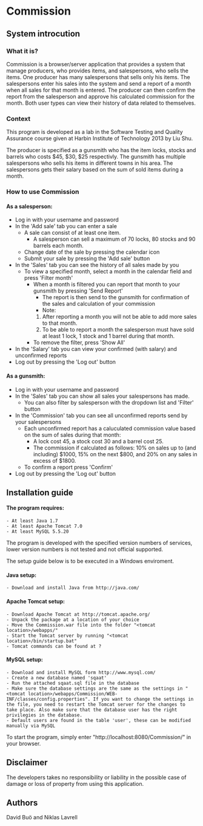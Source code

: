 # Commission

## System introcution

### What it is?

Commission is a browser/server application that provides a system that manage producers, who provides items, and salespersons, who sells the items. One producer has many salespersons that sells only his items. The salespersons enter his sales into the system and send a report of a month when all sales for that month is entered. The producer can then confirm the report from the salesperson and approve his calculated commission for the month. Both user types can view their history of data related to themselves.

### Context

This program is developed as a lab in the Software Testing and Quality Assurance course given at Harbin Institute of Technology 2013 by Liu Shu.

The producer is specified as a gunsmith who has the item locks, stocks and barrels who costs $45, $30, $25 respectivly. The gunsmith has multiple salespersons who sells his items in different towns in his area. The salespersons gets their salary based on the sum of sold items during a month.

### How to use Commission

#### As a salesperson:
* Log in with your username and password
* In the 'Add sale' tab you can enter a sale
	* A sale can consist of at least one item.
		* A salesperson can sell a maximum of 70 locks, 80 stocks and 90 barrels each month.
	* Change date of the sale by pressing the calendar icon
	* Submit your sale by pressing the 'Add sale' button
* In the 'Sales' tab you can see the history of all sales made by you
	* To view a specified month, select a month in the calendar field and press 'Filter month'
		* When a month is filtered you can report that month to your gunsmith by pressing 'Send Report'
			* The report is then send to the gunsmith for confirmation of the sales and calculation of your commission
			* Note:
			1) After reporting a month you will not be able to add more sales to that month.
			2) To be able to report a month the salesperson must have sold at least 1 lock, 1 stock and 1 barrel during that month.
		* To remove the filter, press 'Show All'
* In the 'Salary' tab you can view your confirmed (with salary) and unconfirmed reports
* Log out by pressing the 'Log out' button

#### As a gunsmith:
* Log in with your username and password
* In the 'Sales' tab you can show all sales your salespersons has made.
	* You can also filter by salesperson with the dropdown list and 'Filter' button
* In the 'Commission' tab you can see all unconfirmed reports send by your salespersons
	* Each unconfirmed report has a caluculated commission value based on the sum of sales during that month:
		* A lock cost 45, a stock cost 30 and a barrel cost 25.
		* The commission if calculated as follows: 10% on sales up to (and including) $1000, 15% on the next $800, and 20% on any sales in excess of $1800.
	* To confirm a report press 'Confirm'
* Log out by pressing the 'Log out' button

## Installation guide

#### The program requires:
	- At least Java 1.7
	- At least Apache Tomcat 7.0
	- At least MySQL 5.5.20
The program is developed with the specified version numbers of services, lower version numbers is not tested and not official supported.

The setup guide below is to be executed in a Windows enviroment.

#### Java setup:
	- Download and install Java from http://java.com/

#### Apache Tomcat setup:
	- Download Apache Tomcat at http://tomcat.apache.org/
	- Unpack the package at a location of your choice
	- Move the Commission.war file into the folder "<tomcat location>/webapps/"
	- Start the Tomcat server by running "<tomcat location>/bin/startup.bat"
	- Tomcat commands can be found at ?

#### MySQL setup:
	- Download and install MySQL form http://www.mysql.com/
	- Create a new database named 'sqaat'
	- Run the attached sqaat.sql file in the database
	- Make sure the database settings are the same as the settings in "<tomcat location>/webapps/Commission/WEB-INF/classes/config.properties". If you want to change the settings in the file, you need to restart the Tomcat server for the changes to take place. Also make sure that the database user has the right privilegies in the database.
	- Default users are found in the table 'user', these can be modified manually via MySQL

To start the program, simply enter "http://localhost:8080/Commission/" in your browser.

## Disclaimer

The developers takes no responsibility or liability in the possible case of damage or loss of property from using this application.

## Authors

David Buö and Niklas Lavrell